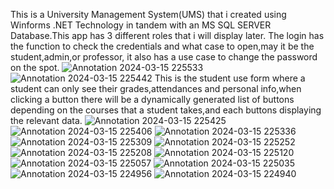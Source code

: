 This is a University Management System(UMS) that i created using Winforms .NET Technology in tandem with an MS SQL SERVER Database.This app has 3 different roles that i will display later.
The login has the function to check the credentials and what case to open,may it be the student,admin,or professor, it also has a use case to change the password on the spot.
![Annotation 2024-03-15 225533](https://github.com/pocatalin/UMS-CCharp/assets/32682232/53ce2e43-4dc1-4c8a-99b0-e6aa81cec8bd)
![Annotation 2024-03-15 225442](https://github.com/pocatalin/UMS-CCharp/assets/32682232/ff5732e4-92d2-47e5-84ed-e581b2a287c3)
This is the student use form where a student can only see their grades,attendances and personal info,when clicking a button there will be a dynamically generated list of buttons depending on the courses that a student takes,and each buttons displaying the relevant data.
![Annotation 2024-03-15 225425](https://github.com/pocatalin/UMS-CCharp/assets/32682232/d418264e-dc28-45d7-ba55-67b934240c72)
![Annotation 2024-03-15 225406](https://github.com/pocatalin/UMS-CCharp/assets/32682232/334b04a5-ce03-4034-b097-258aa5804db8)
![Annotation 2024-03-15 225336](https://github.com/pocatalin/UMS-CCharp/assets/32682232/365ec5ed-70a6-4915-831c-3c1503d425e1)
![Annotation 2024-03-15 225309](https://github.com/pocatalin/UMS-CCharp/assets/32682232/b253e337-ec77-4c0c-9aa0-afcae7e732d5)
![Annotation 2024-03-15 225252](https://github.com/pocatalin/UMS-CCharp/assets/32682232/53a6d1c5-6d06-4252-94f4-6010e484190d)
![Annotation 2024-03-15 225208](https://github.com/pocatalin/UMS-CCharp/assets/32682232/c2228aa7-d995-40f6-8961-dcfa66208b6d)
![Annotation 2024-03-15 225120](https://github.com/pocatalin/UMS-CCharp/assets/32682232/18c47876-877c-4dfc-a8fa-57c58840d336)
![Annotation 2024-03-15 225057](https://github.com/pocatalin/UMS-CCharp/assets/32682232/e176e3d0-41c9-4fb8-a0e5-b3011663bb13)
![Annotation 2024-03-15 225035](https://github.com/pocatalin/UMS-CCharp/assets/32682232/34c43826-76b0-43d4-911a-7803d6da12ad)
![Annotation 2024-03-15 224956](https://github.com/pocatalin/UMS-CCharp/assets/32682232/ceb273d4-380c-4a4b-b0d6-afff4cb95b9b)
![Annotation 2024-03-15 224940](https://github.com/pocatalin/UMS-CCharp/assets/32682232/77a253a5-b31c-42c5-9145-89ea4cb1b786)
